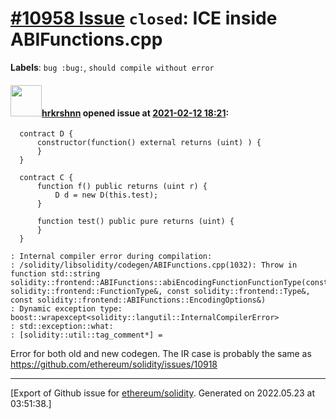 # [\#10958 Issue](https://github.com/ethereum/solidity/issues/10958) `closed`: ICE inside ABIFunctions.cpp
**Labels**: `bug :bug:`, `should compile without error`


#### <img src="https://avatars.githubusercontent.com/u/13174375?u=52d702cb6bec53b561afa293cf9cd53ef7a63924&v=4" width="50">[hrkrshnn](https://github.com/hrkrshnn) opened issue at [2021-02-12 18:21](https://github.com/ethereum/solidity/issues/10958):

```
  contract D {
	  constructor(function() external returns (uint) ) {
	  }
  }

  contract C {
	  function f() public returns (uint r) {
		  D d = new D(this.test);
	  }

	  function test() public pure returns (uint) {
	  }
  }
```


```
: Internal compiler error during compilation:
: /solidity/libsolidity/codegen/ABIFunctions.cpp(1032): Throw in function std::string solidity::frontend::ABIFunctions::abiEncodingFunctionFunctionType(const solidity::frontend::FunctionType&, const solidity::frontend::Type&, const solidity::frontend::ABIFunctions::EncodingOptions&)
: Dynamic exception type: boost::wrapexcept<solidity::langutil::InternalCompilerError>
: std::exception::what: 
: [solidity::util::tag_comment*] = 
```

Error for both old and new codegen. The IR case is probably the same as https://github.com/ethereum/solidity/issues/10918




-------------------------------------------------------------------------------



[Export of Github issue for [ethereum/solidity](https://github.com/ethereum/solidity). Generated on 2022.05.23 at 03:51:38.]
